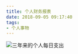 ```yaml
---
title: 个人财务报表
date: 2018-09-05 09:17:40
tags:
- 个人事物
---
```


![三年来的个人每日支出](http://ww1.sinaimg.cn/large/72fa5153gy1fuyed1cw9lj20vg0mp0ux.jpg)
